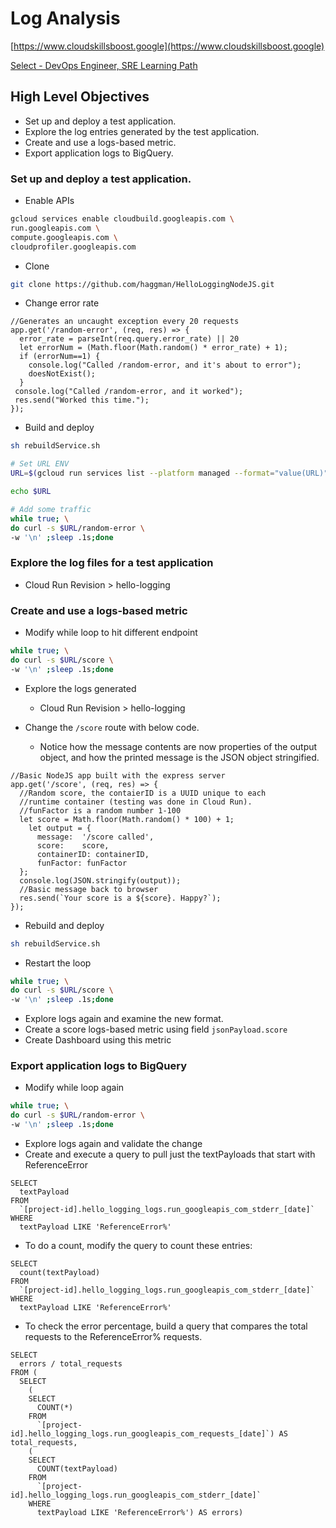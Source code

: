 # Log Analysis

[https://www.cloudskillsboost.google](https://www.cloudskillsboost.google)

[Select - DevOps Engineer, SRE Learning Path](https://www.cloudskillsboost.google/paths)

## High Level Objectives

- Set up and deploy a test application.
- Explore the log entries generated by the test application.
- Create and use a logs-based metric.
- Export application logs to BigQuery.

### Set up and deploy a test application.

- Enable APIs

```bash
gcloud services enable cloudbuild.googleapis.com \
run.googleapis.com \
compute.googleapis.com \
cloudprofiler.googleapis.com
```


- Clone

```bash
git clone https://github.com/haggman/HelloLoggingNodeJS.git
```

- Change error rate

```node
//Generates an uncaught exception every 20 requests
app.get('/random-error', (req, res) => {
  error_rate = parseInt(req.query.error_rate) || 20
  let errorNum = (Math.floor(Math.random() * error_rate) + 1);
  if (errorNum==1) {
    console.log("Called /random-error, and it's about to error");
    doesNotExist();
  }
 console.log("Called /random-error, and it worked");
 res.send("Worked this time.");
});
```

- Build and deploy

```bash
sh rebuildService.sh

# Set URL ENV
URL=$(gcloud run services list --platform managed --format="value(URL)" | grep hello-logging)

echo $URL

# Add some traffic
while true; \
do curl -s $URL/random-error \
-w '\n' ;sleep .1s;done
```


### Explore the log files for a test application

- Cloud Run Revision > hello-logging


### Create and use a logs-based metric

- Modify while loop to hit different endpoint

```bash
while true; \
do curl -s $URL/score \
-w '\n' ;sleep .1s;done
```

- Explore the logs generated
  - Cloud Run Revision > hello-logging

- Change the `/score` route with below code.
  - Notice how the message contents are now properties of the output object, and how the printed message is the JSON object stringified.

```node
//Basic NodeJS app built with the express server
app.get('/score', (req, res) => {
  //Random score, the contaierID is a UUID unique to each
  //runtime container (testing was done in Cloud Run).
  //funFactor is a random number 1-100
  let score = Math.floor(Math.random() * 100) + 1;
    let output = {
      message:  '/score called',
      score:    score,
      containerID: containerID,
      funFactor: funFactor
  };
  console.log(JSON.stringify(output));
  //Basic message back to browser
  res.send(`Your score is a ${score}. Happy?`);
});
```

- Rebuild and deploy

```bash
sh rebuildService.sh
```

- Restart the loop

```bash
while true; \
do curl -s $URL/score \
-w '\n' ;sleep .1s;done
```

- Explore logs again and examine the new format.
- Create a score logs-based metric using field `jsonPayload.score`
- Create Dashboard using this metric


### Export application logs to BigQuery

- Modify while loop again

```bash
while true; \
do curl -s $URL/random-error \
-w '\n' ;sleep .1s;done
```

- Explore logs again and validate the change
- Create and execute a query to pull just the textPayloads that start with ReferenceError

```roomsql
SELECT
  textPayload
FROM
  `[project-id].hello_logging_logs.run_googleapis_com_stderr_[date]`
WHERE
  textPayload LIKE 'ReferenceError%'
```

- To do a count, modify the query to count these entries:
```roomsql
SELECT
  count(textPayload)
FROM
  `[project-id].hello_logging_logs.run_googleapis_com_stderr_[date]`
WHERE
  textPayload LIKE 'ReferenceError%'
```

- To check the error percentage, build a query that compares the total requests to the ReferenceError% requests.

```roomsql
SELECT
  errors / total_requests
FROM (
  SELECT
    (
    SELECT
      COUNT(*)
    FROM
      `[project-id].hello_logging_logs.run_googleapis_com_requests_[date]`) AS total_requests,
    (
    SELECT
      COUNT(textPayload)
    FROM
      `[project-id].hello_logging_logs.run_googleapis_com_stderr_[date]`
    WHERE
      textPayload LIKE 'ReferenceError%') AS errors)
```